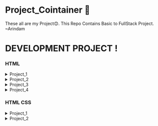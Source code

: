 # Project_Cointainer 🤩
These all are my Project😊.
This Repo Contains Basic to FullStack Project. ~Arindam

# DEVELOPMENT PROJECT !
<div>

### HTML
<details>
    <summary>Project_1</summary>

- [Textual Elegance - HTML Formating](./Textual_Elegance-HTML/)

</details>
<details>
    <summary>Project_2</summary>

- [Student MarkSheet - HTML](./Student_Marksheet-HTML/)

</details>
<details>
    <summary>Project_3</summary>

- [Feedback Form](./Feedback_Form/)

</details>
<details>
    <summary>Project_4</summary>

- [Web Wonder Embeded](./Web_Embeded_Wonder/)

</details>

### HTML CSS
<details>
    <summary>Project_1</summary>

- [Batch Details - HTML,Css](./Student_Marksheet-HTML/)

</details>
<details>
    <summary>Project_2</summary>

- [Log in Form](./Login_form/)

</details>















</div>
<br>